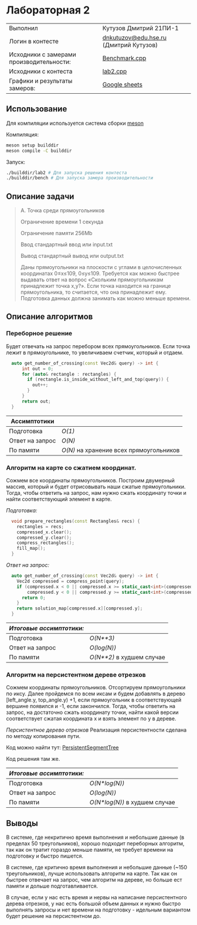 # Лабораторная 2
| | |
|--------------- | --------------- |
| Выполнил   | Кутузов Дмитрий 21ПИ-1   |
| Логин в контесте   |  dnkutuzov@edu.hse.ru (Дмитрий Кутузов)  |
| Исходники с замерами производительности:  |  [Benchmark.cpp](./src/benchmarks/Benchmark.cpp)  |
| Исходники с контеста | [lab2.cpp](./lab2.cpp) |
| Графики и результаты замеров:   | [Google sheets](https://docs.google.com/spreadsheets/d/1flGAFltMPkYkREZPRvVBtpYqggEHKgOsAulFs_ydhzQ/edit?usp=sharing)   |

## Использование
Для компиляции используется система сборки [meson](https://mesonbuild.com/)

Компиляция:
```bash
meson setup builddir
meson compile -C builddir
```
Запуск:
```bash
./builddir/lab2 # Для запуска решения контеста
./builddir/bench # Для запуска замера производительности
```

## Описание задачи
> A. Точка среди прямоугольников
>
> Ограничение времени 	1 секунда
>
> Ограничение памяти 	256Mb
>
> Ввод 	стандартный ввод или input.txt
>
> Вывод 	стандартный вывод или output.txt
>
> Даны прямоугольники на плоскости с углами в целочисленных координатах 0≤x≤109, 0≤y≤109. Требуется как можно быстрее выдавать ответ на вопрос «Скольким прямоугольникам принадлежит точка x,y?». Если точка находится на границе прямоугольника, то считается, что она принадлежит ему. Подготовка данных должна занимать как можно меньше времени.

## Описание алгоритмов
### Переборное решение
Будет отвечать на запрос перебором всех прямоугольников. Если точка лежит в прямоугольнике, то увеличиваем  счетчик, который и отдаем.
```C++
  auto get_number_of_crossing(const Vec2d& query) -> int {
      int out = 0;
      for (auto& rectangle : rectangles) {
        if (rectangle.is_inside_without_left_and_top(query)) {
          out++;
        }
      }
      return out;
  }
```
|  Ассимптотики  |     |
|--------------- | --------------- |
| Подготовка   | *O(1)*   |
| Ответ на запрос   | *O(N)*   |
| По памяти   | *O(N)* на хранение всех прямоугольников  |


### Алгоритм на карте со сжатием координат.
Сожмем все координаты прямоугольников. Построим двумерный массив, который и будет отрисовывать наши сжатые прямоугольники. Тогда, чтобы ответить на запрос, нам нужно сжать координату точки и найти соответствующий элемент в карте.

*Подготовка:*
```C++
  void prepare_rectangles(const Rectangles& recs) {
    rectangles = recs;
    compressed_x.clear();
    compressed_y.clear();
    compress_rectangles();
    fill_map();
  }
```

*Ответ на запрос:*
```C++
  auto get_number_of_crossing(const Vec2d& query) -> int {
    Vec2d compressed = compress_point(query);
    if (compressed.x < 0 || compressed.x >= static_cast<int>(compressed_x.size()) ||
        compressed.y < 0 || compressed.y >= static_cast<int>(compressed_y.size())) {
      return 0;
    }
    return solution_map[compressed.x][compressed.y];
  }
```
|*Итоговые ассимптотики:*| |
|-------------|----------|
|Подготовка   |*O(N**3)* |
|Ответ на запрос | *O(log(N))*|
|По памяти | *O(N**2)* в худшем случае|

### Алгоритм на персистентном дереве отрезков
Сожмем координаты прямоугольников. Отсортируем прямоугольники по иксу. Далее пройдемся по всем иксам и будем добавлять в дерево [left_angle.y, top_angle.y) +1, если прямоугольник в соответствующей вершине появился и -1, если закончился. Тогда, чтобы ответить на запрос, на достаточно сжать координату точки, найти какой версии соответствует сжатая координата х и взять элемент по у в дереве.

*Персистентное дерево отрезков*
Реализация персистентности сделана по методу копирования пути.

Код можно найти тут: [PersistentSegmentTree](./src/solutions/PersistentSegmentTreeSolution.hpp)

Код решения там же.

|*Итоговые ассимптотики:* |  |
|-------------------------|--|
|Подготовка | *O(N\*log(N))* |
|Ответ на запрос | *O(log(N))* |
|По памяти | *O(N\*log(N))* в худшем случае |

## Выводы
В системе, где некритично время выполнения и небольшие данные (в пределах 50 треугольников), хорошо подходит переборных алгоритм, так как он тратит гораздо меньше памяти, не требует времени на подготовку и быстро пишется.

В системе, где критично время выполнения и небольшие данные (~150 треугольников), лучше использовать алгоритм на карте. Так как он быстрее отвечает на запрос, чем алгоритм на дереве, но больше ест памяти и дольше подготавливается.

В случае, если у нас есть время и нервы на написание персистентного дерева отрезков, у нас есть большой объем данных и нужно быстро выполнять запросы и нет времени на подготовку - идельным вариантом будет решение на персистентном до.
